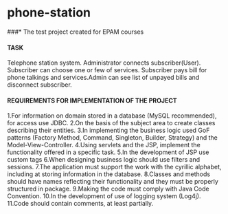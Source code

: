 # phone-station
###* The test project created for EPAM courses

#### TASK
 Telephone station system. Administrator connects subscriber(User). Subscriber can choose one or few of services. Subscriber pays bill for phone talkings and services.Admin can see list of unpayed bills and disconnect subscriber.

#### REQUIREMENTS FOR IMPLEMENTATION OF THE PROJECT
   1.For information on domain stored in a database (MySQL recommended), for access use JDBC.
   2.On the basis of the subject area to create classes describing their entities.
   3.In implementing the business logic used GoF patterns (Factory Method, Command, Singleton, Builder, Strategy) and the Model-View-Controller.
   4.Using servlets and the JSP, implement the functionality offered in a specific task.
   5.In the development of JSP use custom tags
   6.When designing business logic should use filters and sessions.
   7.The application must support the work with the cyrillic alphabet, including at storing information in the database.
   8.Classes and methods should have names reflecting their functionality and they must be properly structured in package.
   9.Making the code must comply with Java Code Convention.
   10.In the development of use of logging system (Log4j).
   11.Code should contain comments, at least partially.
